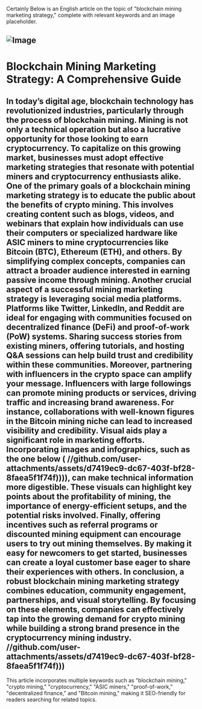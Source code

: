 Certainly Below is an English article on the topic of "blockchain mining marketing strategy," complete with relevant keywords and an image placeholder.

![Image](https://github.com/user-attachments/assets/d7419ec9-dc67-403f-bf28-8faea5f1f74f)
---
# Blockchain Mining Marketing Strategy: A Comprehensive Guide
In today’s digital age, blockchain technology has revolutionized industries, particularly through the process of **blockchain mining**. Mining is not only a technical operation but also a lucrative opportunity for those looking to earn **cryptocurrency**. To capitalize on this growing market, businesses must adopt effective **marketing strategies** that resonate with potential miners and cryptocurrency enthusiasts alike.
One of the primary goals of a blockchain mining marketing strategy is to educate the public about the benefits of **crypto mining**. This involves creating content such as blogs, videos, and webinars that explain how individuals can use their computers or specialized hardware like **ASIC miners** to mine cryptocurrencies like Bitcoin (BTC), Ethereum (ETH), and others. By simplifying complex concepts, companies can attract a broader audience interested in earning passive income through mining.
Another crucial aspect of a successful mining marketing strategy is leveraging social media platforms. Platforms like Twitter, LinkedIn, and Reddit are ideal for engaging with communities focused on **decentralized finance (DeFi)** and **proof-of-work (PoW)** systems. Sharing success stories from existing miners, offering tutorials, and hosting Q&A sessions can help build trust and credibility within these communities.
Moreover, partnering with influencers in the crypto space can amplify your message. Influencers with large followings can promote mining products or services, driving traffic and increasing brand awareness. For instance, collaborations with well-known figures in the **Bitcoin mining** niche can lead to increased visibility and credibility.
Visual aids play a significant role in marketing efforts. Incorporating images and infographics, such as the one below ( //github.com/user-attachments/assets/d7419ec9-dc67-403f-bf28-8faea5f1f74f)))), can make technical information more digestible. These visuals can highlight key points about the profitability of mining, the importance of energy-efficient setups, and the potential risks involved.
Finally, offering incentives such as referral programs or discounted mining equipment can encourage users to try out mining themselves. By making it easy for newcomers to get started, businesses can create a loyal customer base eager to share their experiences with others.
In conclusion, a robust blockchain mining marketing strategy combines education, community engagement, partnerships, and visual storytelling. By focusing on these elements, companies can effectively tap into the growing demand for crypto mining while building a strong brand presence in the **cryptocurrency mining** industry.
 //github.com/user-attachments/assets/d7419ec9-dc67-403f-bf28-8faea5f1f74f)))
--- 
This article incorporates multiple keywords such as "blockchain mining," "crypto mining," "cryptocurrency," "ASIC miners," "proof-of-work," "decentralized finance," and "Bitcoin mining," making it SEO-friendly for readers searching for related topics.
